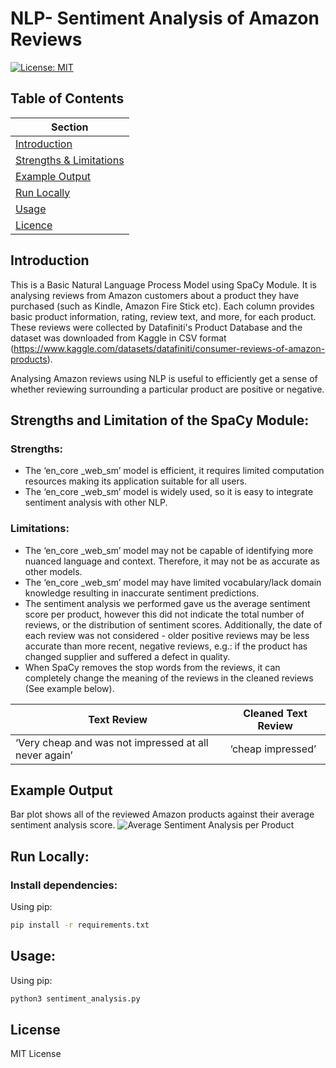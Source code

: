 # NLP- Sentiment Analysis of Amazon Reviews

[![License: MIT](https://img.shields.io/badge/License-MIT-yellow.svg)](LICENSE)

## Table of Contents
| Section |
|-------- |
| [Introduction](#Introduction) |
| [Strengths & Limitations](#Strengths-and-Limitation-of-the-SpaCy-Module) |
| [Example Output](#Example-Output) |
| [Run Locally](#Run-Locally) |
| [Usage](#Usage) |
| [Licence](#Licence) |

## Introduction
This is a Basic Natural Language Process Model using SpaCy Module. It is analysing reviews from Amazon customers about a product they have purchased (such as Kindle, Amazon Fire Stick etc). Each column provides basic product information, rating, review text, and more, for each product. These reviews were collected by Datafiniti's Product Database and the dataset was downloaded from Kaggle in CSV format (https://www.kaggle.com/datasets/datafiniti/consumer-reviews-of-amazon-products).

Analysing Amazon reviews using NLP is useful to efficiently get a sense of whether reviewing surrounding a particular product are positive or negative. 

## Strengths and Limitation of the SpaCy Module:
### Strengths:
* The ‘en_core _web_sm’ model is efficient, it requires limited computation resources making its application suitable for all users.
* The ‘en_core _web_sm’ model is widely used, so it is easy to integrate sentiment analysis with other NLP.

### Limitations:
* The ‘en_core _web_sm’ model may not be capable of identifying more nuanced language and context. Therefore, it may not be as accurate as other models.
* The ‘en_core _web_sm’ model may have limited vocabulary/lack domain knowledge resulting in inaccurate sentiment predictions. 
* The sentiment analysis we performed gave us the average sentiment score per product, however this did not indicate the total number of reviews, or the distribution of sentiment scores. Additionally, the date of each review was not considered - older positive reviews may be less accurate than more recent, negative reviews, e.g.: if the product has changed supplier and suffered a defect in quality.
* When SpaCy removes the stop words from the reviews, it can completely change the meaning of the reviews in the cleaned reviews (See example below).

| Text Review | Cleaned Text Review |
| ----------- | ------------------- |
| ‘Very cheap and was not impressed at all never again’ | ‘cheap impressed’ |




## Example Output
Bar plot shows all of the reviewed Amazon products against their average sentiment analysis score. 
![Average Sentiment Analysis per Product](https://github.com/cgreenwood23/finalCapstone/assets/153872154/aef94e25-2954-4d93-8cbb-1d59a0af4794)


## Run Locally:

### Install dependencies:

Using pip:
```sh
pip install -r requirements.txt
```

## Usage:

Using pip:
```sh
python3 sentiment_analysis.py
```

## License
MIT License
